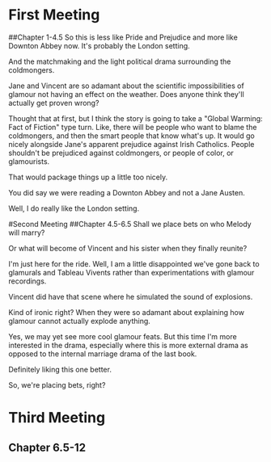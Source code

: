 # First Meeting
##Chapter 1-4.5
So this is less like Pride and Prejudice and more like Downton Abbey now.  It's probably the London setting.

And the matchmaking and the light political drama surrounding the coldmongers.  

Jane and Vincent are so adamant about the scientific impossibilities of glamour not having an effect on the weather.  Does anyone think they'll actually get proven wrong?

Thought that at first, but I think the story is going to take a "Global Warming: Fact of Fiction" type turn.  Like, there will be people who want to blame the coldmongers, and then the smart people that know what's up.  It would go nicely alongside Jane's apparent prejudice against Irish Catholics.  People shouldn't be prejudiced against coldmongers, or people of color, or glamourists.  

That would package things up a little too nicely.  

You did say we were reading a Downton Abbey and not a Jane Austen.  

Well, I do really like the London setting.  

#Second Meeting
##Chapter 4.5-6.5
Shall we place bets on who Melody will marry?

Or what will become of Vincent and his sister when they finally reunite?

I'm just here for the ride.  Well, I am a little disappointed we've gone back to glamurals and Tableau Vivents rather than experimentations with glamour recordings.

Vincent did have that scene where he simulated the sound of explosions.  

Kind of ironic right? When they were so adamant about explaining how glamour cannot actually explode anything.  

Yes, we may yet see more cool glamour feats.  But this time I'm more interested in the drama, especially where this is more external drama as opposed to the internal marriage drama of the last book.

Definitely liking this one better.  

So, we're placing bets, right?

# Third Meeting
## Chapter 6.5-12
